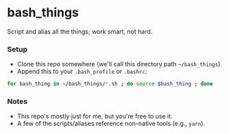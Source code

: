 # bash_things
Script and alias all the things; work smart, not hard.

### Setup
- Clone this repo somewhere (we'll call this directory path `~/bash_things`).
- Append this to your `.bash_profile` or `.bashrc`:

```sh
for bash_thing in ~/bash_things/*.sh ; do source $bash_thing ; done
```

### Notes
- This repo's mostly just for me, but you're free to use it.
- A few of the scripts/aliases reference non-native tools (e.g., `yarn`).
